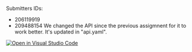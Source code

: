 Submitters IDs:
* 206119919
* 209488154
We changed the API since the previous assigmnent for it to work better.
It's updated in "api.yaml".

[![Open in Visual Studio Code](https://classroom.github.com/assets/open-in-vscode-718a45dd9cf7e7f842a935f5ebbe5719a5e09af4491e668f4dbf3b35d5cca122.svg)](https://classroom.github.com/online_ide?assignment_repo_id=11219356&assignment_repo_type=AssignmentRepo)

